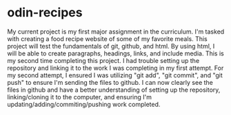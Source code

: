 # odin-recipes
My current project is my first major assignment in the curriculum. I'm tasked with creating a food recipe website of some of my favorite meals. This project will test the fundamentals of git, github, and html. By using html, I will be able to create paragraphs, headings, links, and include media.
This is my second time completing this project. I had trouble setting up the repository and linking it to the work I was completing in my first attempt.
For my second attempt, I ensured I was utilizing "git add", "git commit", and "git push" to ensure I'm sending the files to github.
I can now clearly see the files in github and have a better understanding of setting up the repository, linking/cloning it to the computer, and ensuring I'm updating/adding/commiting/pushing work completed.